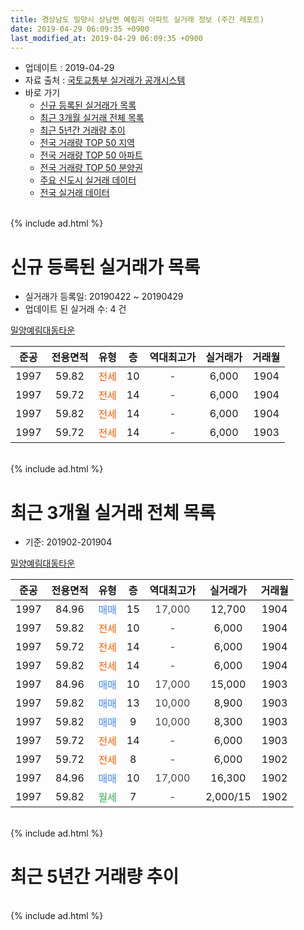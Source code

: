 ```yaml
---
title: 경상남도 밀양시 상남면 예림리 아파트 실거래 정보 (주간 레포트)
date: 2019-04-29 06:09:35 +0900
last_modified_at: 2019-04-29 06:09:35 +0900
---
```


* 업데이트 : 2019-04-29
* 자료 출처 : [국토교통부 실거래가 공개시스템](http://rt.molit.go.kr)
* 바로 가기
    * [신규 등록된 실거래가 목록](#신규-등록된-실거래가-목록)
    * [최근 3개월 실거래 전체 목록](#최근-3개월-실거래-전체-목록)
    * [최근 5년간 거래량 추이](#최근-5년간-거래량-추이)
    * [전국 거래량 TOP 50 지역](https://inasie.github.io/apt-trade-info/최근-3개월-전국에서-가장-거래가-많이-발생한-지역)
    * [전국 거래량 TOP 50 아파트](https://inasie.github.io/apt-trade-info/최근-3개월-전국에서-가장-거래가-많이-발생한-아파트)
    * [전국 거래량 TOP 50 분양권](https://inasie.github.io/apt-trade-info/최근-3개월-전국에서-가장-거래가-많이-발생한-분양권)
    * [주요 신도시 실거래 데이터](https://inasie.github.io/apt-trade-info/주요-신도시)
    * [전국 실거래 데이터](https://inasie.github.io/apt-trade-info/전국)
<br>
{% include ad.html %}
<br>

# 신규 등록된 실거래가 목록
* 실거래가 등록일: 20190422 ~ 20190429
* 업데이트 된 실거래 수: 4 건


[밀양예림대동타운](https://search.naver.com/search.naver?query=%EA%B2%BD%EC%83%81%EB%82%A8%EB%8F%84+%EB%B0%80%EC%96%91%EC%8B%9C+%EC%83%81%EB%82%A8%EB%A9%B4+%EC%98%88%EB%A6%BC%EB%A6%AC+%EB%B0%80%EC%96%91%EC%98%88%EB%A6%BC%EB%8C%80%EB%8F%99%ED%83%80%EC%9A%B4)

|준공|전용면적|유형|층|역대최고가|실거래가|거래월|
|:---:|:---:|:---:|:---:|:---:|:---:|:---:|
|1997|59.82|<span style="color:#ff5a00">전세</span>|10|<span style="color:#444444">-</span>|6,000|1904|
|1997|59.72|<span style="color:#ff5a00">전세</span>|14|<span style="color:#444444">-</span>|6,000|1904|
|1997|59.82|<span style="color:#ff5a00">전세</span>|14|<span style="color:#444444">-</span>|6,000|1904|
|1997|59.72|<span style="color:#ff5a00">전세</span>|14|<span style="color:#444444">-</span>|6,000|1903|


<br>
{% include ad.html %}
<br>

# 최근 3개월 실거래 전체 목록
* 기준: 201902-201904


[밀양예림대동타운](https://search.naver.com/search.naver?query=%EA%B2%BD%EC%83%81%EB%82%A8%EB%8F%84+%EB%B0%80%EC%96%91%EC%8B%9C+%EC%83%81%EB%82%A8%EB%A9%B4+%EC%98%88%EB%A6%BC%EB%A6%AC+%EB%B0%80%EC%96%91%EC%98%88%EB%A6%BC%EB%8C%80%EB%8F%99%ED%83%80%EC%9A%B4)

|준공|전용면적|유형|층|역대최고가|실거래가|거래월|
|:---:|:---:|:---:|:---:|:---:|:---:|:---:|
|1997|84.96|<span style="color:#4285f3">매매</span>|15|<span style="color:#444444">17,000</span>|12,700|1904|
|1997|59.82|<span style="color:#ff5a00">전세</span>|10|<span style="color:#444444">-</span>|6,000|1904|
|1997|59.72|<span style="color:#ff5a00">전세</span>|14|<span style="color:#444444">-</span>|6,000|1904|
|1997|59.82|<span style="color:#ff5a00">전세</span>|14|<span style="color:#444444">-</span>|6,000|1904|
|1997|84.96|<span style="color:#4285f3">매매</span>|10|<span style="color:#444444">17,000</span>|15,000|1903|
|1997|59.82|<span style="color:#4285f3">매매</span>|13|<span style="color:#444444">10,000</span>|8,900|1903|
|1997|59.82|<span style="color:#4285f3">매매</span>|9|<span style="color:#444444">10,000</span>|8,300|1903|
|1997|59.72|<span style="color:#ff5a00">전세</span>|14|<span style="color:#444444">-</span>|6,000|1903|
|1997|59.72|<span style="color:#ff5a00">전세</span>|8|<span style="color:#444444">-</span>|6,000|1902|
|1997|84.96|<span style="color:#4285f3">매매</span>|10|<span style="color:#444444">17,000</span>|16,300|1902|
|1997|59.82|<span style="color:#34a853">월세</span>|7|<span style="color:#444444">-</span>|2,000/15|1902|


<br>
{% include ad.html %}
<br>

# 최근 5년간 거래량 추이


<div style="width:100%;">
    <canvas id="deal_progress" height="200"></canvas>
</div>

<script>
new Chart(document.getElementById("deal_progress"), {
    type: 'line',
    data: {
        labels: ['201404','201405','201406','201407','201408','201409','201410','201411','201412','201501','201502','201503','201504','201505','201506','201507','201508','201509','201510','201511','201512','201601','201602','201603','201604','201605','201606','201607','201608','201609','201610','201611','201612','201701','201702','201703','201704','201705','201706','201707','201708','201709','201710','201711','201712','201801','201802','201803','201804','201805','201806','201807','201808','201809','201810','201811','201812','201901','201902','201903','201904'],
        datasets: [{
            label: '매매',
            pointRadius: 1,
            data: [6, 4, 5, 6, 9, 4, 9, 3, 6, 5, 5, 13, 5, 5, 5, 6, 7, 6, 6, 7, 6, 0, 5, 4, 8, 6, 6, 2, 5, 2, 3, 4, 6, 0, 8, 4, 3, 5, 3, 1, 7, 5, 4, 3, 3, 8, 2, 5, 6, 2, 1, 5, 1, 0, 3, 3, 1, 1, 1, 3, 1],
            borderColor: "rgba(255, 201, 14, 1)",
            backgroundColor: "rgba(255, 201, 14, 0.5)",
            fill: false,
            lineTension: 0
        },{
            label: '전월세',
            pointRadius: 1,
            data: [6, 3, 2, 0, 1, 5, 2, 3, 1, 3, 1, 3, 4, 0, 3, 3, 0, 3, 2, 2, 2, 5, 5, 5, 3, 2, 1, 3, 3, 1, 1, 3, 2, 4, 0, 3, 3, 2, 3, 1, 3, 3, 2, 3, 1, 2, 2, 3, 3, 2, 2, 1, 1, 1, 0, 0, 1, 3, 2, 1, 3],
            borderColor: "rgba(0, 141, 185, 1)",
            backgroundColor: "rgba(0, 141, 185, 0.5)",
            fill: false,
            lineTension: 0
        }
        ]
    },
    options: {
        responsive: true,
        title: {
            display: false
        },
        tooltips: {
            mode: 'index',
            intersect: false
        },
        hover: {
            mode: 'nearest',
            intersect: true
        },
        scales: {
            xAxes: [{
                display: true,
                scaleLabel: {
                    display: true,
                    labelString: '년/월'
                }
            }],
            yAxes: [{
                display: true,
                ticks: {
                    suggestedMin: 0,
                },
                scaleLabel: {
                    display: true,
                    labelString: '실거래 수'
                }
            }]
        }
    }
});

</script>


<br>
{% include ad.html %}
<br>

